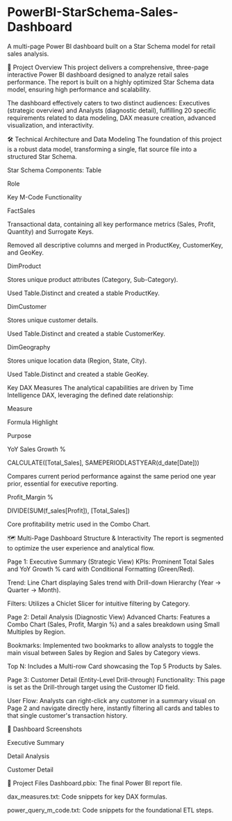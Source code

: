 # PowerBI-StarSchema-Sales-Dashboard
A multi-page Power BI dashboard built on a Star Schema model for retail sales analysis.

🚀 Project Overview
This project delivers a comprehensive, three-page interactive Power BI dashboard designed to analyze retail sales performance. The report is built on a highly optimized Star Schema data model, ensuring high performance and scalability.

The dashboard effectively caters to two distinct audiences: Executives (strategic overview) and Analysts (diagnostic detail), fulfilling 20 specific requirements related to data modeling, DAX measure creation, advanced visualization, and interactivity.

🛠 Technical Architecture and Data Modeling
The foundation of this project is a robust data model, transforming a single, flat source file into a structured Star Schema.

Star Schema Components:
Table

Role

Key M-Code Functionality

FactSales

Transactional data, containing all key performance metrics (Sales, Profit, Quantity) and Surrogate Keys.

Removed all descriptive columns and merged in ProductKey, CustomerKey, and GeoKey.

DimProduct

Stores unique product attributes (Category, Sub-Category).

Used Table.Distinct and created a stable ProductKey.

DimCustomer

Stores unique customer details.

Used Table.Distinct and created a stable CustomerKey.

DimGeography

Stores unique location data (Region, State, City).

Used Table.Distinct and created a stable GeoKey.

Key DAX Measures
The analytical capabilities are driven by Time Intelligence DAX, leveraging the defined date relationship:

Measure

Formula Highlight

Purpose

YoY Sales Growth %

CALCULATE([Total_Sales], SAMEPERIODLASTYEAR(d_date[Date]))

Compares current period performance against the same period one year prior, essential for executive reporting.

Profit_Margin %

DIVIDE(SUM(f_sales[Profit]), [Total_Sales])

Core profitability metric used in the Combo Chart.

🗺️ Multi-Page Dashboard Structure & Interactivity
The report is segmented to optimize the user experience and analytical flow.

Page 1: Executive Summary (Strategic View)
KPIs: Prominent Total Sales and YoY Growth % card with Conditional Formatting (Green/Red).

Trend: Line Chart displaying Sales trend with Drill-down Hierarchy (Year → Quarter → Month).

Filters: Utilizes a Chiclet Slicer for intuitive filtering by Category.

Page 2: Detail Analysis (Diagnostic View)
Advanced Charts: Features a Combo Chart (Sales, Profit, Margin %) and a sales breakdown using Small Multiples by Region.

Bookmarks: Implemented two bookmarks to allow analysts to toggle the main visual between Sales by Region and Sales by Category views.

Top N: Includes a Multi-row Card showcasing the Top 5 Products by Sales.

Page 3: Customer Detail (Entity-Level Drill-through)
Functionality: This page is set as the Drill-through target using the Customer ID field.

User Flow: Analysts can right-click any customer in a summary visual on Page 2 and navigate directly here, instantly filtering all cards and tables to that single customer's transaction history.

📸 Dashboard Screenshots

Executive Summary

Detail Analysis

Customer Detail







📂 Project Files
Dashboard.pbix: The final Power BI report file.

dax_measures.txt: Code snippets for key DAX formulas.

power_query_m_code.txt: Code snippets for the foundational ETL steps.

